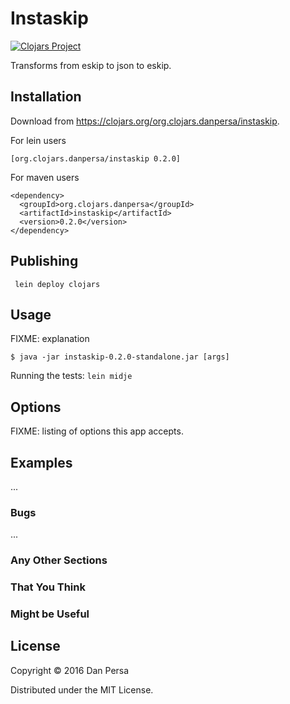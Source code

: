 # Instaskip


[![Clojars Project](https://img.shields.io/clojars/v/org.clojars.danpersa/instaskip.svg)](https://clojars.org/org.clojars.danpersa/instaskip)

Transforms from eskip to json to eskip.

## Installation

Download from https://clojars.org/org.clojars.danpersa/instaskip.

For lein users

    [org.clojars.danpersa/instaskip 0.2.0]

For maven users

    <dependency>
      <groupId>org.clojars.danpersa</groupId>
      <artifactId>instaskip</artifactId>
      <version>0.2.0</version>
    </dependency>

## Publishing

     lein deploy clojars

## Usage

FIXME: explanation

    $ java -jar instaskip-0.2.0-standalone.jar [args]

Running the tests: `lein midje`

## Options

FIXME: listing of options this app accepts.

## Examples

...

### Bugs

...

### Any Other Sections
### That You Think
### Might be Useful

## License

Copyright © 2016 Dan Persa

Distributed under the MIT License.
